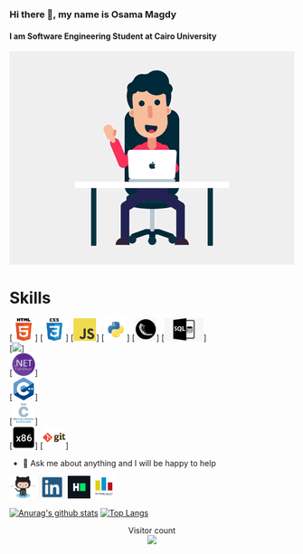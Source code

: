 ### Hi there 👋, my name is Osama Magdy
#### I am Software Engineering Student at Cairo University
![I am Software Engineering Student at Cairo University](https://github.com/osamamagdy/osamamagdy/blob/main/Welcome.gif)


# Skills
[<img src='https://github.com/osamamagdy/osamamagdy/blob/main/html.png' height='40'>] 
[<img src='https://github.com/osamamagdy/osamamagdy/blob/main/css.png' height='40'>] 
[<img src='https://github.com/osamamagdy/osamamagdy/blob/main/javascript.png' height='40'>] 
[<img src='https://github.com/osamamagdy/osamamagdy/blob/main/python.png' height='40'>] 
[<img src='https://github.com/osamamagdy/osamamagdy/blob/main/flask.png' height='40'>] 
[<img src='https://github.com/osamamagdy/osamamagdy/blob/main/SQL .png' height='40'>]  
[<img src='https://github.com/osamamagdy/osamamagdy/blob/main/C# .png' height='40'>]  
[<img src='https://github.com/osamamagdy/osamamagdy/blob/main/Net.png' height='40'>]  
[<img src='https://github.com/osamamagdy/osamamagdy/blob/main/cpp.png' height='40'>]  
[<img src='https://github.com/osamamagdy/osamamagdy/blob/main/c.png' height='40'>]   
[<img src='https://github.com/osamamagdy/osamamagdy/blob/main/Assembly x86.png' height='40'>]
[<img src='https://github.com/osamamagdy/osamamagdy/blob/main/git.png' height='40'>] 

- 💬 Ask me about anything and I will be happy to help 


[<img src='https://github.com/osamamagdy/osamamagdy/blob/main/Github.png' alt='github' height='40'>](https://github.com/osamamagdy)  [<img src='https://github.com/osamamagdy/osamamagdy/blob/main/linkedin.png' alt='linkedin' height='40'>](https://www.linkedin.com/in/osama-m-8a0b0b137/)  [<img src='https://github.com/osamamagdy/osamamagdy/blob/main/HackerRank.png' alt='hackerrank' height='40'>](https://www.hackerrank.com/osamamagdy174?hr_r=1)  [<img src='https://github.com/osamamagdy/osamamagdy/blob/main/Codeforces.png' alt='codeforces' height='40'>](https://codeforces.com/profile/Ossama_Magdy)  

[![Anurag's github stats](https://github-readme-stats.vercel.app/api?username=osamamagdy&count_private=true&show_icons=true&theme=radical)](https://github.com/anuraghazra/github-readme-stats)
[![Top Langs](https://github-readme-stats.vercel.app/api/top-langs/?username=osamamagdy&show_icons=true&theme=radical&layout=compact)](https://github.com/anuraghazra/github-readme-stats)


<p align="center"> 
  Visitor count<br>
  <img src="https://profile-counter.glitch.me/osamamagdy/count.svg" />
</p>

